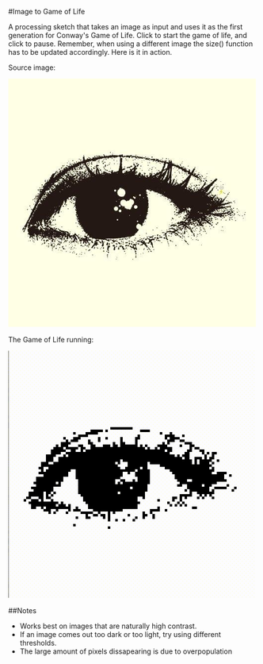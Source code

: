 #Image to Game of Life

A processing sketch that takes an image as input and uses it as the first generation for Conway's Game of Life. Click to start the game of life, and click to pause. Remember, when using a different image the size() function has to be updated accordingly. Here is it in action.

Source image:

![eye](eye.jpg)

The Game of Life running:

![eye-gif](eye.gif)

##Notes

* Works best on images that are naturally high contrast.
* If an image comes out too dark or too light, try using different thresholds.
* The large amount of pixels dissapearing is due to overpopulation